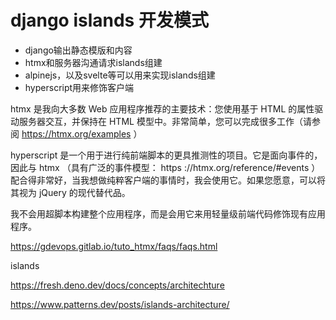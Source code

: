 # django islands 开发模式

* django输出静态模版和内容
* htmx和服务器沟通请求islands组建
* alpinejs，以及svelte等可以用来实现islands组建
* hyperscript用来修饰客户端

htmx 是我向大多数 Web 应用程序推荐的主要技术：您使用基于 HTML 的属性驱动服务器交互，并保持在 HTML 模型中。非常简单，您可以完成很多工作（请参阅 https://htmx.org/examples ）

hyperscript 是一个用于进行纯前端脚本的更具推测性的项目。它是面向事件的，因此与 htmx （具有广泛的事件模型： https ://htmx.org/reference/#events ）配合得非常好，当我想做纯粹客户端的事情时，我会使用它。如果您愿意，可以将其视为 jQuery 的现代替代品。

我不会用超脚本构建整个应用程序，而是会用它来用轻量级前端代码修饰现有应用程序。

https://gdevops.gitlab.io/tuto_htmx/faqs/faqs.html

islands

https://fresh.deno.dev/docs/concepts/architechture

https://www.patterns.dev/posts/islands-architecture/
